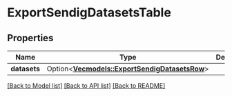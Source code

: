 # ExportSendigDatasetsTable

## Properties

Name | Type | Description | Notes
------------ | ------------- | ------------- | -------------
**datasets** | Option<[**Vec<models::ExportSendigDatasetsRow>**](ExportSendigDatasetsRow.md)> |  | [optional]

[[Back to Model list]](../README.md#documentation-for-models) [[Back to API list]](../README.md#documentation-for-api-endpoints) [[Back to README]](../README.md)


